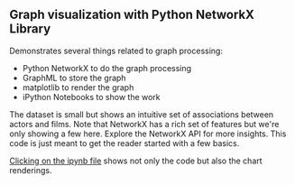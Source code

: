 ## Graph visualization with Python NetworkX Library
Demonstrates several things related to graph processing:

- Python NetworkX to do the graph processing
- GraphML to store the graph
- matplotlib to render the graph
- iPython Notebooks to show the work

The dataset is small but shows an intuitive set of associations between actors and films.  Note that NetworkX has a rich set of features but we're only showing a few here.  Explore the NetworkX API for more insights.  This code is just meant to get the reader started with a few basics.

[Clicking on the ipynb file](https://github.com/bethesdamd/graphml_visualization/blob/master/Visualize%20GraphML.ipynb) shows not only the code but also the chart renderings.
 
